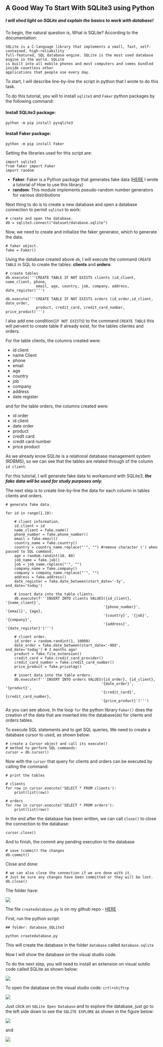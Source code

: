 ## A Good Way To Start With SQLite3 using Python

##### I will shed light on SQLite and explain the basics to work with database!

To begin, the natural question is, What is SQLite? According to the documentation:

```
SQLite is a C-language library that implements a small, fast, self-contained, high-reliability
full-featured, SQL database engine. SQLite is the most used database engine in the world. SQLite 
is built into all mobile phones and most computers and comes bundled inside countless other 
applications that people use every day.
```

To start, I will describe line-by-line the script in python that I wrote to do this task.

To do this tutorial, you will to install ```sqlite3``` and ```Faker``` python packages by the following command:

#### Install SQLite3 package:
```
python -m pip install pysqlite3
```

#### Install Faker package:

```
python -m pip install Faker
```



Setting the libraries used for this script are:

```
import sqlite3
from faker import Faker
import random
```

- **Faker**: Faker is a Python package that generates fake data ([HERE](https://andsilvadrcc.medium.com/how-to-generate-fake-data-using-the-faker-python-package-b6734b944cb2) I wrote a tutorial of How to use this library)
- **random**: This module implements pseudo-random number generators for various distributions

Next thing to do is to create a new database and open a database connection to permit ```sqlite3``` to work:

```
# create and open the database.
db = sqlite3.connect("dataset/database.sqlite")
```

Now, we need to create and initialize the faker generator, which to generate the data.

```
# faker object.
fake = Faker()
```

Using the database created above ```db```, I will execute the command ```CREATE TABLE``` in SQL to create the tables: **clients** and **orders**:


```
# create tables 
db.execute('''CREATE TABLE IF NOT EXISTS clients (id_client, name_client, phone,
              email, age, country, job, company, address, date_register)''')

db.execute('''CREATE TABLE IF NOT EXISTS orders (id_order,id_client, date_order, 
              product, credit_card, credit_card_number, price_product)''')
```

I also add one condition(```IF NOT EXISTS```) to the command ```CREATE TABLE``` this will pervent to create table if already exist, for the tables clientes and orders.

For the table clients, the columns created were:

- id client
- name Client
- phone
- email
- age
- country
- job
- company
- address
- date register

and for the table orders, the columns created were:

- id order
- id client
- date order
- product
- credit card
- credit card number
- price product

As we already know SQLite is a relational database management system (RDBMS), so we can see that the tables are related through of the column ```id client```.

For this tutorial, I will generate fake data to workaround with SQLite3, ***the fake data will be used for study purposes only.***

The next step is to create line-by-line the data for each column in tables clients and orders.

```
# generate fake data.

for id in range(1,10):

    # client information.
    id_client = id
    name_client = fake.name()
    phone_number = fake.phone_number()
    email = fake.email()
    country_name = fake.country()
    country = country_name.replace("'", "") #remove character (') when passed to SQL command.
    age = random.randint(18, 80)
    job_name = fake.job()
    job = job_name.replace("'", "") 
    company_name = fake.company()
    company = company_name.replace("'", "")
    address = fake.address()
    date_register = fake.date_between(start_date='-3y', end_date='today')
    
    # insert data into the table clients.
    db.execute(f'''INSERT INTO clients VALUES({id_client}, '{name_client}', 
                                             '{phone_number}', '{email}', {age}, 
                                             '{country}', '{job}', '{company}', 
                                             '{address}', '{date_register}')''')
    
    # client order.
    id_order = random.randint(1, 10000)
    date_order = fake.date_between(start_date='-90d', end_date='today') # 3 months ago!
    product = fake.file_extension()
    credit_card = fake.credit_card_provider()
    credit_card_number = fake.credit_card_number()
    price_product = fake.pricetag()

    # insert data into the table orders.
    db.execute(f'''INSERT INTO orders VALUES({id_order}, {id_client}, 
                                            '{date_order}', '{product}', 
                                            '{credit_card}', {credit_card_number}, 
                                            '{price_product}')''')
```

As you can see above, In the loop ```for``` the python library ```Faker()``` does the creation of the data that are inserted into the database(```db```) for clients and orders tables.

To execute SQL statements and to get SQL queries, We need to create a database cursor to used, as shown below: 

```
# create a Cursor object and call its execute() 
# method to perform SQL commands:
cursor = db.cursor()
```

Now with the ```cursor``` that query for clients and orders can be executed by calling the command:

```
# print the tables

# clients
for row in cursor.execute('SELECT * FROM clients'):
    print(list(row))

# orders
for row in cursor.execute('SELECT * FROM orders'):
    print(list(row))
```

In the end after the database has been written, we can call ```close()``` to close the connection to the database:

```
cursor.close()
```

And to finish, the commit any pending execution to the database

```
# save (commit) the changes
db.commit()
```

Close and done:

```
# we can also close the connection if we are done with it.
# Just be sure any changes have been committed or they will be lost.
db.close()
```

The folder have:

![](/images/folder.png)

The file ```createdatabase.py``` is on my github repo - [HERE](https://github.com/andvsilva/data_science_journey/blob/master/database_SQLite3/createdatabase.py)

First, run the python script:

```
## folder: database_SQLite3

python createdatabase.py
```

This will create the database in the folder ```database``` called ```database.sqlite```

Now I will show the database on the visual studio code.

To do the next step, you will need to install an extension on visual sutdio code called SQLite as shown below:

![](images/extension_sqlite3.png)

To open the database on the visual studio code: ```crtl+shift+p```

![](/images/vscode_open_database.png)

Just click on ```SQLite Open Database``` and to explore the database, just go to the left side down to see the ```SQLITE EXPLORE``` as shown in the figure below:

![](/gifs/databasetables.gif)

and

![](/images/explore_database.png)
